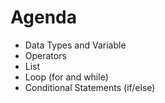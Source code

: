 # Agenda
- Data Types and Variable
- Operators
- List
- Loop (for and while)
- Conditional Statements (if/else)
